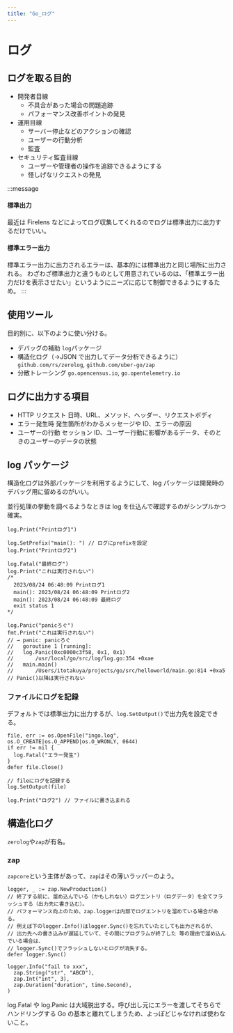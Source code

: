 ```yaml
---
title: "Go_ログ"
---
```


# ログ

## ログを取る目的

- 開発者目線
  - 不具合があった場合の問題追跡
  - パフォーマンス改善ポイントの発見
- 運用目線
  - サーバー停止などのアクションの確認
  - ユーザーの行動分析
  - 監査
- セキュリティ監査目線
  - ユーザーや管理者の操作を追跡できるようにする
  - 怪しげなリクエストの発見

:::message

#### 標準出力

最近は Firelens などによってログ収集してくれるのでログは標準出力に出力するだけでいい。

#### 標準エラー出力

標準エラー出力に出力されるエラーは、基本的には標準出力と同じ場所に出力される。
わざわざ標準出力と違うものとして用意されているのは、「標準エラー出力だけを表示させたい」というようにニーズに応じて制御できるようにするため。
:::

## 使用ツール

目的別に、以下のように使い分ける。

- デバッグの補助
  `log`パッケージ
- 構造化ログ（→JSON で出力してデータ分析できるように）
  `github.com/rs/zerolog`, `github.com/uber-go/zap`
- 分散トレーシング
  `go.opencensus.io`, `go.opentelemetry.io`

## ログに出力する項目

- HTTP リクエスト
  日時、URL、メソッド、ヘッダー、リクエストボディ
- エラー発生時
  発生箇所がわかるメッセージや ID、エラーの原因
- ユーザーの行動
  セッション ID、ユーザー行動に影響があるデータ、そのときのユーザーのデータの状態

## log パッケージ

構造化ログは外部パッケージを利用するようにして、log パッケージは開発時のデバッグ用に留めるのがいい。

並行処理の挙動を調べるようなときは log を仕込んで確認するのがシンプルかつ確実。

```go:log.Fatal, log.SetPrefix
log.Print("Printログ1")

log.SetPrefix("main(): ") // ログにprefixを設定
log.Print("Printログ2")

log.Fatal("最終ログ")
log.Print("これは実行されない")
/*
  2023/08/24 06:48:09 Printログ1
  main(): 2023/08/24 06:48:09 Printログ2
  main(): 2023/08/24 06:48:09 最終ログ
  exit status 1
*/
```

```go:log.Panic
log.Panic("panicろぐ")
fmt.Print("これは実行されない")
// → panic: panicろぐ
//   goroutine 1 [running]:
//   log.Panic(0xc0000c3f58, 0x1, 0x1)
//       /usr/local/go/src/log/log.go:354 +0xae
//   main.main()
//       /Users/itotakuya/projects/go/src/helloworld/main.go:814 +0xa5
// Panic()以降は実行されない
```

### ファイルにログを記録

デフォルトでは標準出力に出力するが、`log.SetOutput()`で出力先を設定できる。

```go:出力先をファイルへ
file, err := os.OpenFile("ingo.log", os.O_CREATE|os.O_APPEND|os.O_WRONLY, 0644)
if err != nil {
  log.Fatal("エラー発生")
}
defer file.Close()

// fileにログを記録する
log.SetOutput(file)

log.Print("ログ2") // ファイルに書き込まれる
```

## 構造化ログ

`zerolog`や`zap`が有名。

### zap

`zapcore`という主体があって、`zap`はその薄いラッパーのよう。

```go:zap
logger, _ := zap.NewProduction()
// 終了する前に、溜め込んでいる（かもしれない）ログエントリ（ログデータ）を全てフラッシュする（出力先に書き込む）。
// パフォーマンス向上のため、zap.loggerは内部でログエントリを溜めている場合がある。
// 例えば下のlogger.Info()はlogger.Sync()を忘れていたとしても出力されるが、
// 出力先への書き込みが遅延していて、その間にプログラムが終了した 等の理由で溜め込んでいる場合は、
// logger.Sync()でフラッシュしないとログが消失する。
defer logger.Sync()

logger.Info("fail to xxx",
  zap.String("str", "ABCD"),
  zap.Int("int", 3),
  zap.Duration("duration", time.Second),
)
```

log.Fatal や log.Panic は大域脱出する。呼び出し元にエラーを渡してそちらでハンドリングする Go の基本と離れてしまうため、よっぽどじゃなければ使わないこと。
